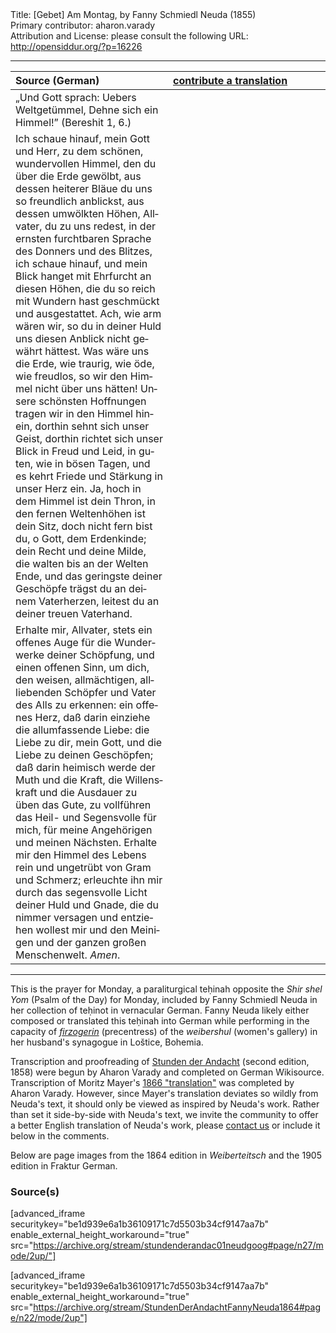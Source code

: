 <html>
<head></head>
<body>
Title: [Gebet] Am Montag, by Fanny Schmiedl Neuda (1855)<br />
Primary contributor: aharon.varady<br />
Attribution and License: please consult the following URL: <a href="http://opensiddur.org/?p=16226">http://opensiddur.org/?p=16226</a>
<p />
<hr />

<table style="margin-left: auto;margin-right: auto;" class="draggable">
<thead><tr><th id="x" style="text-align: left;">Source (German)</th><th style="text-align: left;"><a href="https://opensiddur.org/contribute/upload/">contribute a translation</a></th></tr></thead>
<tbody>
<tr><td style="vertical-align:top;" width="50%">
<div class="english"><span lang="de">
    „Und Gott sprach: 
    Uebers Weltgetümmel, 
    Dehne sich ein Himmel!” 
    (Bereshit 1, 6.) 
</span></div></td>

<td style="vertical-align:top;" width="50%">
<div class="english"><span lang="en">

</span></div></td></tr>


<tr><td style="vertical-align:top;" width="50%">
<div class="english"><span lang="de">
Ich schaue hinauf, mein Gott und Herr, zu dem schönen, wundervollen Himmel, den du über die Erde gewölbt, aus dessen heiterer Bläue du uns so freundlich anblickst, aus dessen umwölkten Höhen, Allvater, du zu uns redest, in der ernsten furchtbaren Sprache des Donners und des Blitzes, ich schaue hinauf, und mein Blick hanget mit Ehrfurcht an diesen Höhen, die du so reich mit Wundern hast geschmückt und ausgestattet. Ach, wie arm wären wir, so du in deiner Huld uns diesen Anblick nicht gewährt hättest. Was wäre uns die Erde, wie traurig, wie öde, wie freudlos, so wir den Himmel nicht über uns hätten! Unsere schönsten Hoffnungen tragen wir in den Himmel hinein, dorthin sehnt sich unser Geist, dorthin richtet sich unser Blick in Freud und Leid, in guten, wie in bösen Tagen, und es kehrt Friede und Stärkung in unser Herz ein. Ja, hoch in dem Himmel ist dein Thron, in den fernen Weltenhöhen ist dein Sitz, doch nicht fern bist du, o Gott, dem Erdenkinde; dein Recht und deine Milde, die walten bis an der Welten Ende, und das geringste deiner Geschöpfe trägst du an deinem Vaterherzen, leitest du an deiner treuen Vaterhand.
</span></div></td>

<td style="vertical-align:top;" width="50%">
<div class="english"><span lang="en">

</span></div></td></tr>


<tr><td style="vertical-align:top;" width="50%">
<div class="english"><span lang="de">
Erhalte mir, Allvater, stets ein offenes Auge für die Wunderwerke deiner Schöpfung, und einen offenen Sinn, um dich, den weisen, allmächtigen, allliebenden Schöpfer und Vater des Alls zu erkennen: ein offenes Herz, daß darin einziehe die allumfassende Liebe: die Liebe zu dir, mein Gott, und die Liebe zu deinen Geschöpfen; daß darin heimisch werde der Muth und die Kraft, die Willenskraft und die Ausdauer zu üben das Gute, zu vollführen das Heil- und Segensvolle für mich, für meine Angehörigen und meinen Nächsten. Erhalte mir den Himmel des Lebens rein und ungetrübt von Gram und Schmerz; erleuchte ihn mir durch das segensvolle Licht deiner Huld und Gnade, die du nimmer versagen und entziehen wollest mir und den Meinigen und der ganzen großen Menschenwelt. <em>Amen</em>. 
</span></div></td>

<td style="vertical-align:top;" width="50%">
<div class="english"><span lang="en">

</span></div></td>
 </tr>
</tbody></table>

<hr />

This is the prayer for Monday, a paraliturgical teḥinah opposite the <em>Shir shel Yom</em> (Psalm of the Day) for Monday, included by Fanny Schmiedl Neuda in her collection of teḥinot in vernacular German. Fanny Neuda likely either composed or translated this teḥinah into German while performing in the capacity of <a href="https://en.wikipedia.org/wiki/Firzogerin"><em>firzogerin</em></a> (precentress) of the <em>weibershul</em> (women's gallery) in her husband's synagogue in Loštice, Bohemia.

Transcription and proofreading of <a href="https://opensiddur.org/prayers-for/tkhines/stunden-der-andacht-hours-of-devotion-by-fanny-schmiedl-neuda/">Stunden der Andacht</a> (second edition, 1858) were begun by Aharon Varady and completed on German Wikisource. Transcription of Moritz Mayer's <a href="https://opensiddur.org/prayers-for/tkhines/an-abridged-english-translation-of-fanny-neudas-stunden-der-andacht-by-moritz-mayer-1866/">1866 "translation"</a> was completed by Aharon Varady. However, since Mayer's translation deviates so wildly from Neuda's text, it should only be viewed as inspired by Neuda's work. Rather than set it side-by-side with Neuda's text, we invite the community to offer a better English translation of Neuda's work, please <a href="https://opensiddur.org/contact/">contact us</a> or include it below in the comments.

Below are page images from the 1864 edition in <em>Weiberteitsch</em> and the 1905 edition in Fraktur German.


<h3>Source(s)</h3>

[advanced_iframe securitykey="be1d939e6a1b36109171c7d5503b34cf9147aa7b" enable_external_height_workaround="true" src="https://archive.org/stream/stundenderandac01neudgoog#page/n27/mode/2up/"]

[advanced_iframe securitykey="be1d939e6a1b36109171c7d5503b34cf9147aa7b" enable_external_height_workaround="true" src="https://archive.org/stream/StundenDerAndachtFannyNeuda1864#page/n22/mode/2up"]
</body>
</html>